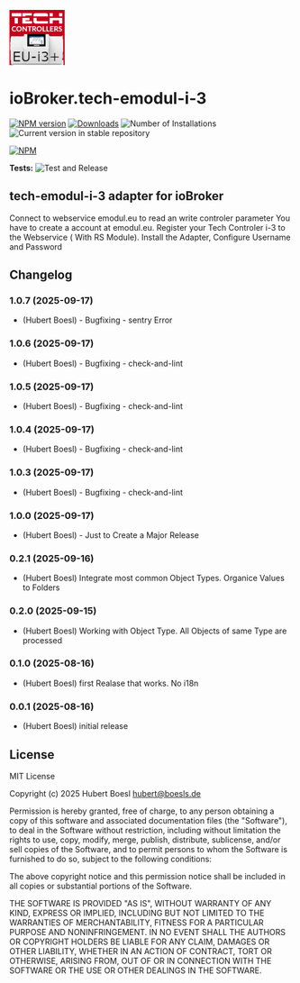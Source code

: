 ![Logo](admin/tech-emodul-i-3.png)
# ioBroker.tech-emodul-i-3

[![NPM version](https://img.shields.io/npm/v/iobroker.tech-emodul-i-3.svg)](https://www.npmjs.com/package/iobroker.tech-emodul-i-3)
[![Downloads](https://img.shields.io/npm/dm/iobroker.tech-emodul-i-3.svg)](https://www.npmjs.com/package/iobroker.tech-emodul-i-3)
![Number of Installations](https://iobroker.live/badges/tech-emodul-i-3-installed.svg)
![Current version in stable repository](https://iobroker.live/badges/tech-emodul-i-3-stable.svg)

[![NPM](https://nodei.co/npm/iobroker.tech-emodul-i-3.png?downloads=true)](https://nodei.co/npm/iobroker.tech-emodul-i-3/)

**Tests:** ![Test and Release](https://github.com/boeslh/ioBroker.tech-emodul-i-3/workflows/Test%20and%20Release/badge.svg)

## tech-emodul-i-3 adapter for ioBroker

Connect to webservice emodul.eu to read an write controler parameter
You have to create a account at emodul.eu. Register your Tech Controler i-3 to the Webservice ( With RS Module). 
Install the Adapter, Configure Username and Password

## Changelog
<!--
	Placeholder for the next version (at the beginning of the line):
	### **WORK IN PROGRESS**
-->
### 1.0.7 (2025-09-17)
* (Hubert Boesl) - Bugfixing - sentry Error

### 1.0.6 (2025-09-17)
* (Hubert Boesl) - Bugfixing - check-and-lint

### 1.0.5 (2025-09-17)
* (Hubert Boesl) - Bugfixing - check-and-lint

### 1.0.4 (2025-09-17)
* (Hubert Boesl) - Bugfixing - check-and-lint

### 1.0.3 (2025-09-17)
* (Hubert Boesl) - Bugfixing - check-and-lint

### 1.0.0 (2025-09-17)
* (Hubert Boesl) - Just to Create a Major Release

### 0.2.1 (2025-09-16)
* (Hubert Boesl) Integrate most common Object Types. Organice Values to Folders

### 0.2.0 (2025-09-15)
* (Hubert Boesl) Working with Object Type. All Objects of same Type are processed

### 0.1.0 (2025-08-16)
* (Hubert Boesl) first Realase that works. No i18n

### 0.0.1 (2025-08-16)
* (Hubert Boesl) initial release

## License
MIT License

Copyright (c) 2025 Hubert Boesl <hubert@boesls.de>

Permission is hereby granted, free of charge, to any person obtaining a copy
of this software and associated documentation files (the "Software"), to deal
in the Software without restriction, including without limitation the rights
to use, copy, modify, merge, publish, distribute, sublicense, and/or sell
copies of the Software, and to permit persons to whom the Software is
furnished to do so, subject to the following conditions:

The above copyright notice and this permission notice shall be included in all
copies or substantial portions of the Software.

THE SOFTWARE IS PROVIDED "AS IS", WITHOUT WARRANTY OF ANY KIND, EXPRESS OR
IMPLIED, INCLUDING BUT NOT LIMITED TO THE WARRANTIES OF MERCHANTABILITY,
FITNESS FOR A PARTICULAR PURPOSE AND NONINFRINGEMENT. IN NO EVENT SHALL THE
AUTHORS OR COPYRIGHT HOLDERS BE LIABLE FOR ANY CLAIM, DAMAGES OR OTHER
LIABILITY, WHETHER IN AN ACTION OF CONTRACT, TORT OR OTHERWISE, ARISING FROM,
OUT OF OR IN CONNECTION WITH THE SOFTWARE OR THE USE OR OTHER DEALINGS IN THE
SOFTWARE.